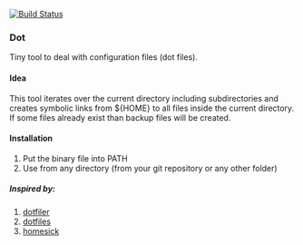 [![Build Status](https://travis-ci.com/yantonov/dot.svg?branch=master)](https://travis-ci.com/yantonov/dot)

###  Dot

Tiny tool to deal with configuration files (dot files).

#### Idea
This tool iterates over the current directory including subdirectories and creates symbolic links from ${HOME} to all files inside the current directory.  
If some files already exist than backup files will be created.  

#### Installation
1. Put the binary file into PATH
2. Use from any directory (from your git repository or any other folder)

##### Inspired by:  
1. [dotfiler](https://github.com/svetlyak40wt/dotfiler)
2. [dotfiles](https://github.com/holman/dotfiles)
3. [homesick](https://github.com/technicalpickles/homesick)


